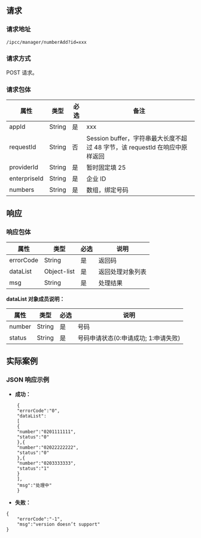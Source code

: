 
## 请求
### 请求地址

```
/ipcc/manager/numberAdd?id=xxx
```

### 请求方式
POST 请求。


### 请求包体

| 属性|	类型	|必选|	备注|
|-----|-----|------|-------|
| appId	|String	|是|	xxx|
| requestId|	String|	否	|Session buffer，字符串最大长度不超过 48 字节，该 requestId 在响应中原样返回|
| providerId	|String	|是	|暂时固定填 25|
| enterpriseId|	String|	是	|企业 ID|
| numbers|	String|	是	|数组，绑定号码|


## 响应
### 响应包体

|属性	|类型	|必选		|说明|
|-------|-----------|----------|--------------|
|errorCode|	String	|是	|返回码|
|dataList	|Object-list|	是|	返回处理对象列表|
|msg	|String|	是	|处理结果|

**dataList 对象成员说明：**

|属性	|类型	|必选		|说明|
|-------|-----------|----------|--------------|
|number	|String	|是|	号码|
|status	|String	|是	|号码申请状态(0:申请成功; 1:申请失败)|


## 实际案例

### JSON 响应示例
- **成功：**

```
	{
	"errorCode":"0",
	"dataList":
	[
	{
	"number":"0201111111",
	"status":"0"
	},{
	"number":"02022222222",
	"status":"0"
	},{
	"number":"0203333333",
	"status":"1"
	}
	],
	"msg":"处理中"
	}
```
- **失败：**

```
{
	"errorCode":"-1",
	"msg":"version doesn’t support"
}

```
